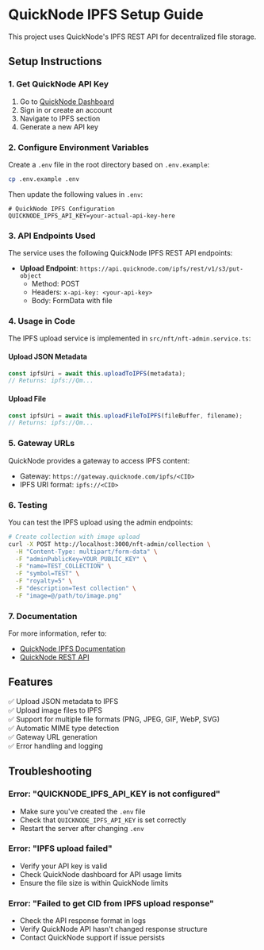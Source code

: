 # QuickNode IPFS Setup Guide

This project uses QuickNode's IPFS REST API for decentralized file storage.

## Setup Instructions

### 1. Get QuickNode API Key

1. Go to [QuickNode Dashboard](https://dashboard.quicknode.com/)
2. Sign in or create an account
3. Navigate to IPFS section
4. Generate a new API key

### 2. Configure Environment Variables

Create a `.env` file in the root directory based on `.env.example`:

```bash
cp .env.example .env
```

Then update the following values in `.env`:

```env
# QuickNode IPFS Configuration
QUICKNODE_IPFS_API_KEY=your-actual-api-key-here
```

### 3. API Endpoints Used

The service uses the following QuickNode IPFS REST API endpoints:

- **Upload Endpoint**: `https://api.quicknode.com/ipfs/rest/v1/s3/put-object`
  - Method: POST
  - Headers: `x-api-key: <your-api-key>`
  - Body: FormData with file

### 4. Usage in Code

The IPFS upload service is implemented in `src/nft/nft-admin.service.ts`:

#### Upload JSON Metadata
```typescript
const ipfsUri = await this.uploadToIPFS(metadata);
// Returns: ipfs://Qm...
```

#### Upload File
```typescript
const ipfsUri = await this.uploadFileToIPFS(fileBuffer, filename);
// Returns: ipfs://Qm...
```

### 5. Gateway URLs

QuickNode provides a gateway to access IPFS content:

- Gateway: `https://gateway.quicknode.com/ipfs/<CID>`
- IPFS URI format: `ipfs://<CID>`

### 6. Testing

You can test the IPFS upload using the admin endpoints:

```bash
# Create collection with image upload
curl -X POST http://localhost:3000/nft-admin/collection \
  -H "Content-Type: multipart/form-data" \
  -F "adminPublicKey=YOUR_PUBLIC_KEY" \
  -F "name=TEST_COLLECTION" \
  -F "symbol=TEST" \
  -F "royalty=5" \
  -F "description=Test collection" \
  -F "image=@/path/to/image.png"
```

### 7. Documentation

For more information, refer to:
- [QuickNode IPFS Documentation](https://www.quicknode.com/docs/ipfs)
- [QuickNode REST API](https://www.quicknode.com/docs/ipfs/getting-started)

## Features

✅ Upload JSON metadata to IPFS  
✅ Upload image files to IPFS  
✅ Support for multiple file formats (PNG, JPEG, GIF, WebP, SVG)  
✅ Automatic MIME type detection  
✅ Gateway URL generation  
✅ Error handling and logging  

## Troubleshooting

### Error: "QUICKNODE_IPFS_API_KEY is not configured"
- Make sure you've created the `.env` file
- Check that `QUICKNODE_IPFS_API_KEY` is set correctly
- Restart the server after changing `.env`

### Error: "IPFS upload failed"
- Verify your API key is valid
- Check QuickNode dashboard for API usage limits
- Ensure the file size is within QuickNode limits

### Error: "Failed to get CID from IPFS upload response"
- Check the API response format in logs
- Verify QuickNode API hasn't changed response structure
- Contact QuickNode support if issue persists

